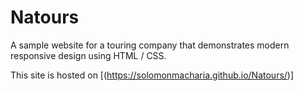 # Natours
A sample website for a touring company that demonstrates modern responsive design using HTML / CSS.

This site is hosted on [(https://solomonmacharia.github.io/Natours/)]